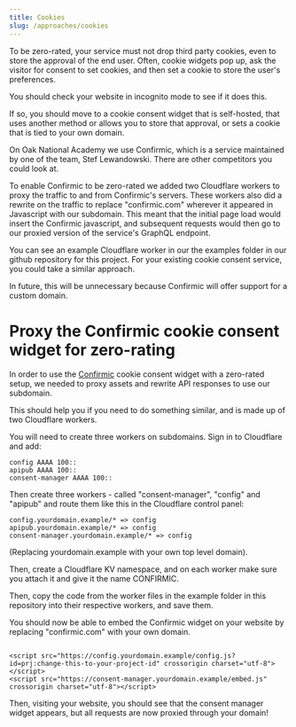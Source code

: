 ```yaml
---
title: Cookies
slug: /approaches/cookies
---
```


To be zero-rated, your service must not drop third party cookies, even to store the approval of the end user. Often, cookie widgets pop up, ask the visitor for consent to set cookies, and then set a cookie to store the user's preferences.

You should check your website in incognito mode to see if it does this.

If so, you should move to a cookie consent widget that is self-hosted, that uses another method or allows you to store that approval, or sets a cookie that is tied to your own domain.

On Oak National Academy we use Confirmic, which is a service maintained by one of the team, Stef Lewandowski. There are other competitors you could look at.

To enable Confirmic to be zero-rated we added two Cloudflare workers to proxy the traffic to and from Confirmic's servers. These workers also did a rewrite on the traffic to replace "confirmic.com" wherever it appeared in Javascript with our subdomain. This meant that the initial page load would insert the Confirmic javascript, and subsequent requests would then go to our proxied version of the service's GraphQL endpoint. 

You can see an example Cloudflare worker in our the examples folder in our github repository for this project. For your existing cookie consent service, you could take a similar approach.

In future, this will be unnecessary because Confirmic will offer support for a custom domain. 

# Proxy the Confirmic cookie consent widget for zero-rating

In order to use the [Confirmic](https://confirmic.com) cookie consent widget with a zero-rated setup, we needed to proxy assets and rewrite API responses to use our subdomain. 

This should help you if you need to do something similar, and is made up of two Cloudflare workers.

You will need to create three workers on subdomains. Sign in to Cloudflare and add:

```
config AAAA 100::
apipub AAAA 100::
consent-manager AAAA 100::
```

Then create three workers - called "consent-manager", "config" and "apipub" and route them like this in the Cloudflare control panel:

```
config.yourdomain.example/* => config
apipub.yourdomain.example/* => config
consent-manager.yourdomain.example/* => config
```

(Replacing yourdomain.example with your own top level domain).

Then, create a Cloudflare KV namespace, and on each worker make sure you attach it and give it the name CONFIRMIC.

Then, copy the code from the worker files in the example folder in this repository into their respective workers, and save them.

You should now be able to embed the Confirmic widget on your website by replacing "confirmic.com" with your own domain.

```

<script src="https://config.yourdomain.example/config.js?id=prj:change-this-to-your-project-id" crossorigin charset="utf-8"></script>
<script src="https://consent-manager.yourdomain.example/embed.js" crossorigin charset="utf-8"></script>
```

Then, visiting your website, you should see that the consent manager widget appears, but all requests are now proxied through your domain!